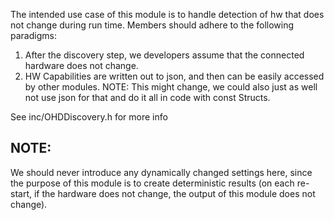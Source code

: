 The intended use case of this module is to handle detection of hw that does not change during run time. Members should
adhere to the following paradigms:

1) After the discovery step, we developers assume that the connected hardware does not change.
2) HW Capabilities are written out to json, and then can be easily accessed by other modules. NOTE: This might change,
   we could also just as well not use json for that and do it all in code with const Structs.

See inc/OHDDiscovery.h for more info

## NOTE:
We should never introduce any dynamically changed settings here, since the purpose of this module is to create
deterministic results (on each re-start, if the hardware does not change, the output of this module does not change).